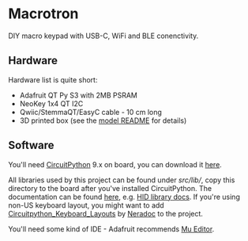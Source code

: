 # Macrotron
DIY macro keypad with USB-C, WiFi and BLE conenctivity.

## Hardware
Hardware list is quite short:
* Adafruit QT Py S3 with 2MB PSRAM
* NeoKey 1x4 QT I2C
* Qwiic/StemmaQT/EasyC cable - 10 cm long
* 3D printed box (see the [model README](model/README.md) for details)

## Software
You'll need [CircuitPython](https://circuitpython.org/) 9.x on board, you can download it [here](https://circuitpython.org/board/adafruit_qtpy_esp32s3_4mbflash_2mbpsram/). 

All libraries used by this project can be found under _src/lib/_, copy this directory to the board after you've installed CircuitPython. The documentation can be found [here](https://docs.circuitpython.org/), e.g. [HID library docs](https://docs.circuitpython.org/projects/hid/en/latest/). If you're using non-US keyboard layout, you might want to add [Circuitpython_Keyboard_Layouts](https://github.com/Neradoc/Circuitpython_Keyboard_Layouts/tree/main) by [Neradoc](https://github.com/Neradoc) to the project.

You'll need some kind of IDE - Adafruit recommends [Mu Editor](https://codewith.mu/).